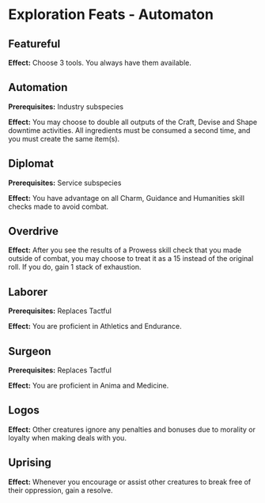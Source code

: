 # Exploration Feats - Automaton

## Featureful

**Effect:** Choose 3 tools. You always have them available.

## Automation

**Prerequisites:** Industry subspecies

**Effect:** You may choose to double all outputs of the Craft, Devise and Shape downtime activities. All ingredients must be consumed a second time, and you must create the same item(s).

## Diplomat

**Prerequisites:** Service subspecies

**Effect:** You have advantage on all Charm, Guidance and Humanities skill checks made to avoid combat.

## Overdrive

**Effect:** After you see the results of a Prowess skill check that you made outside of combat, you may choose to treat it as a 15 instead of the original roll. If you do, gain 1 stack of exhaustion.

## Laborer

**Prerequisites:** Replaces Tactful

**Effect:** You are proficient in Athletics and Endurance.

## Surgeon

**Prerequisites:** Replaces Tactful

**Effect:** You are proficient in Anima and Medicine.

## Logos

**Effect:** Other creatures ignore any penalties and bonuses due to morality or loyalty when making deals with you.

## Uprising

**Effect:** Whenever you encourage or assist other creatures to break free of their oppression, gain a resolve.
